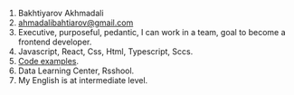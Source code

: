 1. Bakhtiyarov Akhmadali
2. ahmadalibahtiarov@gmail.com
3. Executive, purposeful, pedantic, I can work in a team, goal to become a frontend developer.
4. Javascript, React, Css, Html, Typescript, Sccs.
5. [Code examples](https://github.com/AhmadaliBah).
6. Data Learning Center, Rsshool.
7. My English is at intermediate level.
